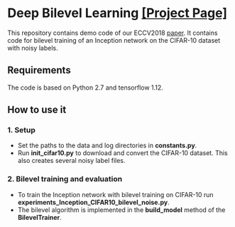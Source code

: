 # Deep Bilevel Learning [[Project Page]](https://sjenni.github.io/DeepBilevel/) 

This repository contains demo code of our ECCV2018 [paper](https://arxiv.org/abs/1809.01465). It contains code for bilevel training of an Inception network on the CIFAR-10 dataset with noisy labels. 

## Requirements
The code is based on Python 2.7 and tensorflow 1.12.

## How to use it

### 1. Setup

- Set the paths to the data and log directories in **constants.py**.
- Run **init_cifar10.py** to download and convert the CIFAR-10 dataset. This also creates several noisy label files.

### 2. Bilevel training and evaluation 

- To train the Inception network with bilevel training on CIFAR-10 run **experiments_Inception_CIFAR10_bilevel_noise.py**.
- The bilevel algorithm is implemented in the **build_model** method of the **BilevelTrainer**.
